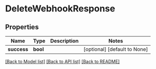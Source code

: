 # DeleteWebhookResponse

## Properties
Name | Type | Description | Notes
------------ | ------------- | ------------- | -------------
**success** | **bool** |  | [optional] [default to None]

[[Back to Model list]](../README.md#documentation-for-models) [[Back to API list]](../README.md#documentation-for-api-endpoints) [[Back to README]](../README.md)



